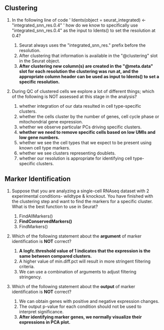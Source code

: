## Clustering
1. In the following line of code ' Idents(object = seurat_integrated) <- "integrated_snn_res.0.4" ' how do we know to specifically use "integrated_snn_res.0.4" as the input to Idents() to set the resolution at 0.4?
    1. Seurat always uses the "integrated_snn_res." prefix before the resolution.
    1. After clustering that information is available in the "@clustering" slot in the Seurat object.
    1. **After clustering new column(s) are created in the "@meta.data" slot for each resolution the clustering was run at, and the appropriate column header can be used as input to Idents() to set a specific resolution.**

1. During QC of clustered cells we explore a lot of different things; which of the following is NOT assessed at this stage in the analysis?
    1. whether integration of our data resulted in cell type-specific clusters.
    1. whether the cells cluster by the number of genes, cell cycle phase or mitochondrial gene expression.
    1. whether we observe particular PCs driving specific clusters.
    1. **whether we need to remove specific cells based on low UMIs and low gene numbers.**
    1. whether we see the cell types that we expect to be present using known cell type markers.
    1. whether we see clusters representing doublets.
    1. whether our resolution is appropriate for identifying cell type-specific clusters.

## Marker Identification
1. Suppose that you are analyzing a single-cell RNAseq dataset with 2 experimental conditions- wildtype & knockout. You have finished with the clustering step and want to find the markers for a specific cluster. What is the best function to use in Seurat?
    1. FindAllMarkers() 
    1. **FindConservedMarkers()**
    1. FindMarkers()
    
2. Which of the following statement about the **argument** of marker identification is **NOT** correct?
    1. **A logfc.threshold value of 1 indicates that the expression is the same between compared clusters.**
    1. A higher value of min.diff.pct will result in more stringent filtering criteria.
    1. We can use a combination of arguments to adjust filtering stringency. 

3. Which of the following statement about the **output** of marker identification is **NOT** correct?
    1. We can obtain genes with positive and negative expression changes.
    1. The output p-value for each condition should not be used to interpret significance.
    1. **After identifying marker genes, we normally visualize their expressions in PCA plot.**
